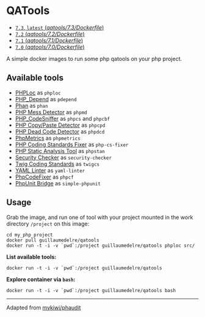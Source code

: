 # QATools

- [`7.3`, `latest` (*qatools/7.3/Dockerfile*)](https://github.com/guillaumedelre/dockerfiles/tree/master/qatools/7.3/Dockerfile)
- [`7.2` (*qatools/7.2/Dockerfile*)](https://github.com/guillaumedelre/dockerfiles/tree/master/qatools/7.2/Dockerfile)
- [`7.1` (*qatools/7.1/Dockerfile*)](https://github.com/guillaumedelre/dockerfiles/tree/master/qatools/7.1/Dockerfile)
- [`7.0` (*qatools/7.0/Dockerfile*)](https://github.com/guillaumedelre/dockerfiles/tree/master/qatools/7.0/Dockerfile)

A simple docker images to run some php qatools on your php project.

## Available tools

* [PHPLoc](http://github.com/sebastianbergmann/phploc) as `phploc`
* [PHP_Depend](http://pdepend.org/) as `pdepend`
* [Phan](https://github.com/phan/phan) as `phan`
* [PHP Mess Detector](http://phpmd.org/) as `phpmd`
* [PHP_CodeSniffer](http://pear.php.net/PHP_CodeSniffer) as `phpcs` and `phpcbf`
* [PHP Copy/Paste Detector](http://github.com/sebastianbergmann/phpcpd) as `phpcpd`
* [PHP Dead Code Detector](http://github.com/sebastianbergmann/phpdcd) as `phpdcd`
* [PhpMetrics](http://www.phpmetrics.org/) as `phpmetrics`
* [PHP Coding Standards Fixer](http://cs.sensiolabs.org/) as `php-cs-fixer`
* [PHP Static Analysis Tool](https://github.com/phpstan/phpstan) as `phpstan`
* [Security Checker](https://security.symfony.com/) as `security-checker`
* [Twig Coding Standards](https://github.com/allocine/twigcs) as `twigcs`
* [YAML Linter](https://github.com/HeahDude/yaml-linter) as `yaml-linter`
* [PhpCodeFixer](https://github.com/wapmorgan/PhpCodeFixer) as `phpcf`
* [PhpUnit Bridge](https://symfony.com/doc/current/components/phpunit_bridge.html) as `simple-phpunit`

## Usage

Grab the image, and run one of tool with your project mounted in the work directory `/project` on this image:

```
cd my_php_project
docker pull guillaumedelre/qatools
docker run -t -i -v `pwd`:/project guillaumedelre/qatools phploc src/
```

**List available tools:**

```
docker run -t -i -v `pwd`:/project guillaumedelre/qatools
```

**Explore container via `bash`:**

```
docker run -t -i -v `pwd`:/project guillaumedelre/qatools bash
```

---

Adapted from [mykiwi/phaudit](https://hub.docker.com/r/mykiwi/phaudit)

